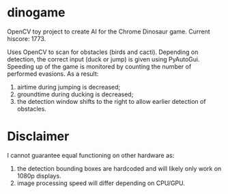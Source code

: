 # dinogame
OpenCV toy project to create AI for the Chrome Dinosaur game. Current hiscore: 1773.

Uses OpenCV to scan for obstacles (birds and cacti). Depending on detection, the correct input (duck or jump) is given using PyAutoGui.
Speeding up of the game is monitored by counting the number of performed evasions. As a result:
 1. airtime during jumping is decreased;
 2. groundtime during ducking is decreased;
 3. the detection window shifts to the right to allow earlier detection of obstacles.
 
# Disclaimer
I cannot guarantee equal functioning on other hardware as:
 1. the detection bounding boxes are hardcoded and will likely only work on 1080p displays.
 2. image processing speed will differ depending on CPU/GPU.
